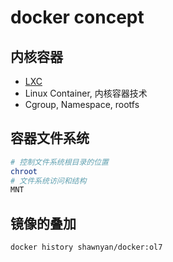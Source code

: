 # docker concept

## 内核容器

- [LXC](https://github.com/lxc/lxc)
- Linux Container, 内核容器技术
- Cgroup, Namespace, rootfs 

## 容器文件系统

```bash
# 控制文件系统根目录的位置
chroot
# 文件系统访问和结构
MNT
```

## 镜像的叠加

```bash
docker history shawnyan/docker:ol7
```
